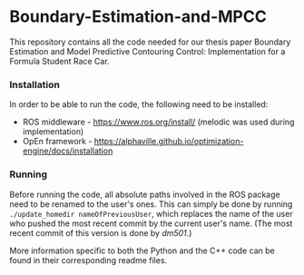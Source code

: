 # Boundary-Estimation-and-MPCC

This repository contains all the code needed for our thesis paper Boundary Estimation and Model Predictive Contouring Control: Implementation for a Formula Student Race Car.

### Installation

In order to be able to run the code, the following need to be installed:

* ROS middleware - https://www.ros.org/install/ (melodic was used during implementation)
* OpEn framework - https://alphaville.github.io/optimization-engine/docs/installation

### Running

Before running the code, all absolute paths involved in the ROS package need to be renamed to the user's ones. This can simply be done by running `./update_homedir nameOfPreviousUser`, which replaces the name of the user who pushed the most recent commit by the current user's name. (The most recent commit of this version is done by *dm501*.)



More information specific to both the Python and the C++ code can be found in their corresponding readme files.

